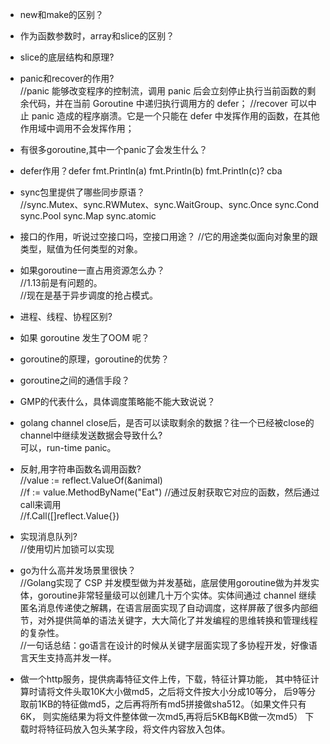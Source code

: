 
- new和make的区别？

- 作为函数参数时，array和slice的区别？

- slice的底层结构和原理?

- panic和recover的作用?  
//panic 能够改变程序的控制流，调用 panic 后会立刻停止执行当前函数的剩余代码，并在当前 Goroutine 中递归执行调用方的 defer；
//recover 可以中止 panic 造成的程序崩溃。它是一个只能在 defer 中发挥作用的函数，在其他作用域中调用不会发挥作用；

- 有很多goroutine,其中一个panic了会发生什么？

- defer作用？defer fmt.Println(a) fmt.Println(b) fmt.Println(c)?  cba

- sync包里提供了哪些同步原语？  
//sync.Mutex、sync.RWMutex、sync.WaitGroup、sync.Once sync.Cond sync.Pool sync.Map sync.atomic

- 接口的作用，听说过空接口吗，空接口用途？
//它的用途类似面向对象里的跟类型，赋值为任何类型的对象。

- 如果goroutine一直占用资源怎么办？  
//1.13前是有问题的。  
//现在是基于异步调度的抢占模式。  

- 进程、线程、协程区别?

- 如果 goroutine 发生了OOM 呢？  

- goroutine的原理，goroutine的优势？  
- goroutine之间的通信手段？  
- GMP的代表什么，具体调度策略能不能大致说说？  

- golang channel close后，是否可以读取剩余的数据？往一个已经被close的channel中继续发送数据会导致什么?  
可以，run-time panic。

- 反射,用字符串函数名调用函数?    
//value := reflect.ValueOf(&animal)  
//f := value.MethodByName("Eat") //通过反射获取它对应的函数，然后通过call来调用  
//f.Call([]reflect.Value{})  

- 实现消息队列?  
//使用切片加锁可以实现

- go为什么高并发场景里很快？  
//Golang实现了 CSP 并发模型做为并发基础，底层使用goroutine做为并发实体，goroutine非常轻量级可以创建几十万个实体。实体间通过 channel 继续匿名消息传递使之解耦，在语言层面实现了自动调度，这样屏蔽了很多内部细节，对外提供简单的语法关键字，大大简化了并发编程的思维转换和管理线程的复杂性。  
//一句话总结：go语言在设计的时候从关键字层面实现了多协程开发，好像语言天生支持高并发一样。  

- 做一个http服务，提供病毒特征文件上传，下载，特征计算功能，
其中特征计算时请将文件头取10K大小做md5，之后将文件按大小分成10等分，
后9等分取前1KB的特征做md5，之后再将所有md5拼接做sha512。（如果文件只有6K，
则实施结果为将文件整体做一次md5,再将后5KB每KB做一次md5）
下载时将特征码放入包头某字段，将文件内容放入包体。  


